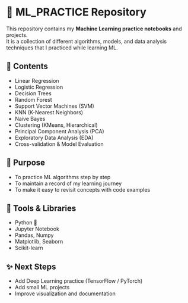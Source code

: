 # 🤖 ML_PRACTICE Repository

This repository contains my **Machine Learning practice notebooks** and projects.  
It is a collection of different algorithms, models, and data analysis techniques that I practiced while learning ML.

## 📂 Contents
- Linear Regression
- Logistic Regression
- Decision Trees
- Random Forest
- Support Vector Machines (SVM)
- KNN (K-Nearest Neighbors)
- Naive Bayes
- Clustering (KMeans, Hierarchical)
- Principal Component Analysis (PCA)
- Exploratory Data Analysis (EDA)
- Cross-validation & Model Evaluation

## 🎯 Purpose
- To practice ML algorithms step by step  
- To maintain a record of my learning journey  
- To make it easy to revisit concepts with code examples  

## 🚀 Tools & Libraries
- Python 🐍  
- Jupyter Notebook  
- Pandas, Numpy  
- Matplotlib, Seaborn  
- Scikit-learn  

## ✨ Next Steps
- Add Deep Learning practice (TensorFlow / PyTorch)  
- Add small ML projects  
- Improve visualization and documentation  
